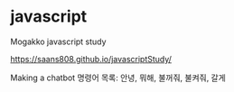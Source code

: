 # javascript
Mogakko javascript study

https://saans808.github.io/javascriptStudy/

Making a chatbot 명령어 목록: 
안녕, 뭐해, 불꺼줘, 불켜줘, 갈게
